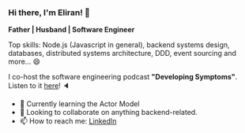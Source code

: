 ### Hi there, I'm Eliran! 👋
**Father | Husband | Software Engineer**

Top skills: Node.js (Javascript in general), backend systems design, databases, distributed systems architecture, DDD, event sourcing and more... :smile:

I co-host the software engineering podcast **"Developing Symptoms"**. Listen to it [here](https://anchor.fm/developing-symptoms)! :speaker:

- 🌱 Currently learning the Actor Model
- 👯 Looking to collaborate on anything backend-related.
- 📫 How to reach me: [LinkedIn](https://www.linkedin.com/in/elirankononowicz/)
